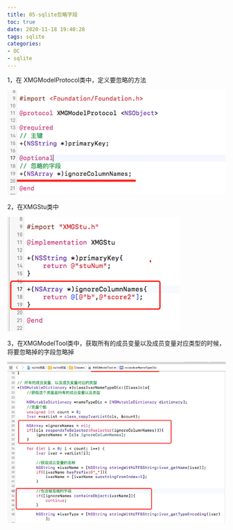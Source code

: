```yaml
---
title: 05-sqlite忽略字段
toc: true
date: 2020-11-18 19:40:28
tags: sqlite
categories:
- OC
- sqlite
---
```



1，在 XMGModelProtocol类中，定义要忽略的方法

![](05-sqlite忽略字段/05_001.png)

2，在XMGStu类中

![](05-sqlite忽略字段/05_002.png)


3，在XMGModelTool类中，获取所有的成员变量以及成员变量对应类型的时候，将要忽略掉的字段忽略掉

![](05-sqlite忽略字段/05_003.png)